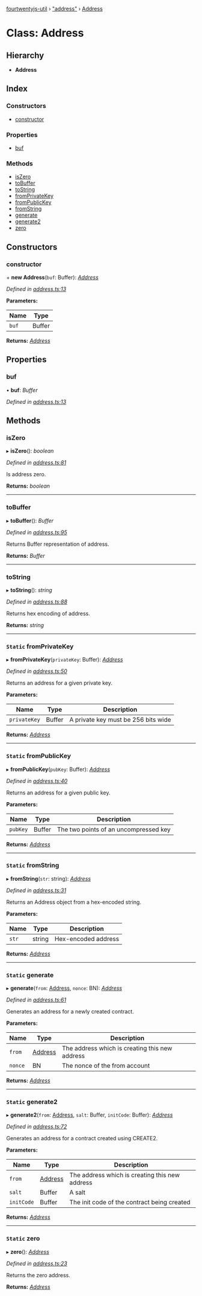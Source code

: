 [fourtwentyjs-util](../README.md) › ["address"](../modules/_address_.md) › [Address](_address_.address.md)

# Class: Address

## Hierarchy

* **Address**

## Index

### Constructors

* [constructor](_address_.address.md#constructor)

### Properties

* [buf](_address_.address.md#buf)

### Methods

* [isZero](_address_.address.md#iszero)
* [toBuffer](_address_.address.md#tobuffer)
* [toString](_address_.address.md#tostring)
* [fromPrivateKey](_address_.address.md#static-fromprivatekey)
* [fromPublicKey](_address_.address.md#static-frompublickey)
* [fromString](_address_.address.md#static-fromstring)
* [generate](_address_.address.md#static-generate)
* [generate2](_address_.address.md#static-generate2)
* [zero](_address_.address.md#static-zero)

## Constructors

###  constructor

\+ **new Address**(`buf`: Buffer): *[Address](_address_.address.md)*

*Defined in [address.ts:13](https://github.com/420integrated/fourtwentyjs-util/blob/master/src/address.ts#L13)*

**Parameters:**

Name | Type |
------ | ------ |
`buf` | Buffer |

**Returns:** *[Address](_address_.address.md)*

## Properties

###  buf

• **buf**: *Buffer*

*Defined in [address.ts:13](https://github.com/420integrated/fourtwentyjs-util/blob/master/src/address.ts#L13)*

## Methods

###  isZero

▸ **isZero**(): *boolean*

*Defined in [address.ts:81](https://github.com/420integrated/fourtwentyjs-util/blob/master/src/address.ts#L81)*

Is address zero.

**Returns:** *boolean*

___

###  toBuffer

▸ **toBuffer**(): *Buffer*

*Defined in [address.ts:95](https://github.com/420integrated/fourtwentyjs-util/blob/master/src/address.ts#L95)*

Returns Buffer representation of address.

**Returns:** *Buffer*

___

###  toString

▸ **toString**(): *string*

*Defined in [address.ts:88](https://github.com/420integrated/fourtwentyjs-util/blob/master/src/address.ts#L88)*

Returns hex encoding of address.

**Returns:** *string*

___

### `Static` fromPrivateKey

▸ **fromPrivateKey**(`privateKey`: Buffer): *[Address](_address_.address.md)*

*Defined in [address.ts:50](https://github.com/420integrated/fourtwentyjs-util/blob/master/src/address.ts#L50)*

Returns an address for a given private key.

**Parameters:**

Name | Type | Description |
------ | ------ | ------ |
`privateKey` | Buffer | A private key must be 256 bits wide  |

**Returns:** *[Address](_address_.address.md)*

___

### `Static` fromPublicKey

▸ **fromPublicKey**(`pubKey`: Buffer): *[Address](_address_.address.md)*

*Defined in [address.ts:40](https://github.com/420integrated/fourtwentyjs-util/blob/master/src/address.ts#L40)*

Returns an address for a given public key.

**Parameters:**

Name | Type | Description |
------ | ------ | ------ |
`pubKey` | Buffer | The two points of an uncompressed key  |

**Returns:** *[Address](_address_.address.md)*

___

### `Static` fromString

▸ **fromString**(`str`: string): *[Address](_address_.address.md)*

*Defined in [address.ts:31](https://github.com/420integrated/fourtwentyjs-util/blob/master/src/address.ts#L31)*

Returns an Address object from a hex-encoded string.

**Parameters:**

Name | Type | Description |
------ | ------ | ------ |
`str` | string | Hex-encoded address  |

**Returns:** *[Address](_address_.address.md)*

___

### `Static` generate

▸ **generate**(`from`: [Address](_address_.address.md), `nonce`: BN): *[Address](_address_.address.md)*

*Defined in [address.ts:61](https://github.com/420integrated/fourtwentyjs-util/blob/master/src/address.ts#L61)*

Generates an address for a newly created contract.

**Parameters:**

Name | Type | Description |
------ | ------ | ------ |
`from` | [Address](_address_.address.md) | The address which is creating this new address |
`nonce` | BN | The nonce of the from account  |

**Returns:** *[Address](_address_.address.md)*

___

### `Static` generate2

▸ **generate2**(`from`: [Address](_address_.address.md), `salt`: Buffer, `initCode`: Buffer): *[Address](_address_.address.md)*

*Defined in [address.ts:72](https://github.com/420integrated/fourtwentyjs-util/blob/master/src/address.ts#L72)*

Generates an address for a contract created using CREATE2.

**Parameters:**

Name | Type | Description |
------ | ------ | ------ |
`from` | [Address](_address_.address.md) | The address which is creating this new address |
`salt` | Buffer | A salt |
`initCode` | Buffer | The init code of the contract being created  |

**Returns:** *[Address](_address_.address.md)*

___

### `Static` zero

▸ **zero**(): *[Address](_address_.address.md)*

*Defined in [address.ts:23](https://github.com/420integrated/fourtwentyjs-util/blob/master/src/address.ts#L23)*

Returns the zero address.

**Returns:** *[Address](_address_.address.md)*
